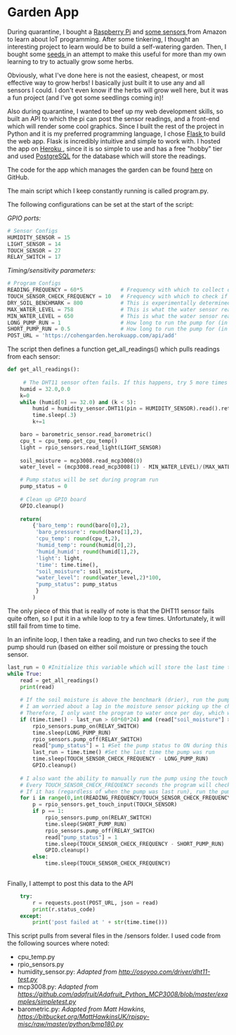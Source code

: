 # Garden App

During quarantine, I bought a <a href = "https://www.raspberrypi.org/products/raspberry-pi-4-model-b/" target="_blank"> Raspberry Pi</a> and <a href = "https://www.amazon.com/gp/product/B07TLRYGT1/ref=ppx_yo_dt_b_asin_title_o04_s01?ie=UTF8&psc=1" target="_blank"> some </a> <a href = "https://www.amazon.com/gp/product/B01J9GD3DG/ref=ppx_yo_dt_b_asin_title_o02_s00?ie=UTF8&psc=1" target="_blank"> sensors </a> from Amazon to learn about IoT programming. After some tinkering, I thought an interesting project to learn would be to build a self-watering garden. Then, I bought some <a href = "https://www.amazon.com/gp/product/B06ZY8JGJ4/ref=ppx_yo_dt_b_asin_title_o04_s00?ie=UTF8&psc=1" target="_blank"> seeds </a> in an attempt to make this useful for more than my own learning to try to actually grow some herbs.

Obviously, what I've done here is not the easiest, cheapest, or most effective way to grow herbs! I basically just built it to use any and all sensors I could. I don't even know if the herbs will grow well here, but it was a fun project (and I've got some seedlings coming in)! 

Also during quarantine, I wanted to beef up my web development skills, so built an API to which the pi can post the sensor readings, and a front-end which will render some cool graphics. Since I built the rest of the project in Python and it is my preferred programming language, I chose <a href="https://flask.palletsprojects.com/en/1.1.x/" target="_blank"> Flask </a> to build the web app. Flask is incredibly intuitive and simple to work with. I hosted the app on <a href = "https://www.heroku.com/" target="_blank"> Heroku </a>, since it is so simple to use and has a free "hobby" tier and used <a href = "https://www.postgresql.org/" target="_blank"> PostgreSQL</a> for the database which will store the readings.

The code for the app which manages the garden can be found <a href="https://github.com/brandonfcohen1/garden_app" target="_blank">here</a> on GitHub.



The main script which I keep constantly running is called program.py. 

The following configurations can be set at the start of the script:

*GPIO ports:*
```python
# Sensor Configs
HUMIDITY_SENSOR = 15
LIGHT_SENSOR = 14
TOUCH_SENSOR = 27
RELAY_SWITCH = 17
```

*Timing/sensitivity parameters:*
```python
# Program Configs
READING_FREQUENCY = 60*5            # Frequency with which to collect data, in seconds
TOUCH_SENSOR_CHECK_FREQUENCY = 10   # Frequency with which to check if the touch sensor has been pressed
DRY_SOIL_BENCHMARK = 800            # This is experimentally determined and should be tweaked over time
MAX_WATER_LEVEL = 758               # This is what the water sensor reads when the water is full
MIN_WATER_LEVEL = 650               # This is what the water sensor reads when the water is empty
LONG_PUMP_RUN = 1                   # How long to run the pump for (in seconds) when the soil is dry
SHORT_PUMP_RUN = 0.5                # How long to run the pump for (in seconds) when the touch sensor is pressed
POST_URL = 'https://cohengarden.herokuapp.com/api/add'

```

The script then defines a function get_all_readings() which pulls readings from each sensor:
```python
def get_all_readings():
    
     # The DHT11 sensor often fails. If this happens, try 5 more times before giving up and skipping the reading.
    humid = 32.0,0.0
    k=0
    while (humid[0] == 32.0) and (k < 5):
        humid = humidity_sensor.DHT11(pin = HUMIDITY_SENSOR).read().return_results()
        time.sleep(.3)
        k+=1

    baro = barometric_sensor.read_barometric()
    cpu_t = cpu_temp.get_cpu_temp()
    light = rpio_sensors.read_light(LIGHT_SENSOR)
    
    soil_moisture = mcp3008.read_mcp3008(0)
    water_level = (mcp3008.read_mcp3008(1) - MIN_WATER_LEVEL)/(MAX_WATER_LEVEL - MIN_WATER_LEVEL) 

    # Pump status will be set during program run
    pump_status = 0
    
    # Clean up GPIO board
    GPIO.cleanup()
    
    return(
        {'baro_temp': round(baro[0],2),
         'baro_pressure': round(baro[1],2),
         'cpu_temp': round(cpu_t,2),
         'humid_temp': round(humid[0],2),
         'humid_humid': round(humid[1],2),
         'light': light,
         'time': time.time(),
         "soil_moisture": soil_moisture,
         "water_level": round(water_level,2)*100,
         "pump_status": pump_status
         }
        )
```
The only piece of this that is really of note is that the DHT11 sensor fails quite often, so I put it in a while loop to try a few times. Unfortunately, it will still fail from time to time.

In an infinite loop, I then take a reading, and run two checks to see if the pump should run (based on either soil moisture or pressing the touch sensor.
```python
last_run = 0 #Initialize this variable which will store the last time the pump was on
while True:
    read = get_all_readings()
    print(read)   
    
    # If the soil moisture is above the benchmark (drier), run the pump for LONG_PUMP_RUN second.
    # I am worried about a lag in the moisture sensor picking up the change in moisture content and I don't want to over-water.
    # Therefore, I only want the program to water once per day, which will be checked for using the "last_run" variable
    if (time.time() - last_run > 60*60*24) and (read["soil_moisture"] > DRY_SOIL_BENCHMARK):
        rpio_sensors.pump_on(RELAY_SWITCH)
        time.sleep(LONG_PUMP_RUN)
        rpio_sensors.pump_off(RELAY_SWITCH)
        read["pump_status"] = 1 #Set the pump status to ON during this interval
        last_run = time.time() #Set the last time the pump was run
        time.sleep(TOUCH_SENSOR_CHECK_FREQUENCY - LONG_PUMP_RUN)
        GPIO.cleanup()
    
    # I also want the ability to manually run the pump using the touch sensor
    # Every TOUCH_SENSOR_CHECK_FREQUENCY seconds the program will check to see if the touch sensor has been pressed
    # If it has (regardless of when the pump was last run), run the pump for SHORT_PUMP_RUN seconds
    for i in range(0,int(READING_FREQUENCY/TOUCH_SENSOR_CHECK_FREQUENCY)):
        p = rpio_sensors.get_touch_input(TOUCH_SENSOR)
        if p == 1:
            rpio_sensors.pump_on(RELAY_SWITCH)
            time.sleep(SHORT_PUMP_RUN)
            rpio_sensors.pump_off(RELAY_SWITCH)
            read["pump_status"] = 1
            time.sleep(TOUCH_SENSOR_CHECK_FREQUENCY - SHORT_PUMP_RUN)
            GPIO.cleanup()
        else:
            time.sleep(TOUCH_SENSOR_CHECK_FREQUENCY)
    
```

Finally, I attempt to post this data to the API
```python
    try:
        r = requests.post(POST_URL, json = read)
        print(r.status_code)
    except:
        print('post failed at ' + str(time.time()))

```

This script pulls from several files in the /sensors folder. I used code from the following sources where noted:
* cpu_temp.py
* rpio_sensors.py
* humidity_sensor.py: *Adapted from http://osoyoo.com/driver/dht11-test.py*
* mcp3008.py: *Adapted from https://github.com/adafruit/Adafruit_Python_MCP3008/blob/master/examples/simpletest.py*
* barometric.py: *Adapted from Matt Hawkins, https://bitbucket.org/MattHawkinsUK/rpispy-misc/raw/master/python/bmp180.py*
